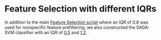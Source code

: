 # Feature Selection with different IQRs
In addition to the main [Feature Selection script](../../Paper/Feature%20Selection/20190306_rfe_GA40_152_10TestSets_IQR0.8_FINAL_median.R) where an IQR of 0.8 was used for nonspecific feature prefiltering, we also constructed the SAGA-SVM classifier with an IQR of [0.5](../../Paper/Rebuttal/Feature%20Selection%20different%20IQRs/SAGA_FeatureSelection_IQR0.5_GA40/README.md) and [1.2](../../Paper/Rebuttal/Feature%20Selection%20different%20IQRs/SAGA_FeatureSelection_IQR1.2_GA40).
